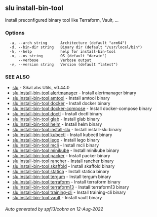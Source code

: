 ## slu install-bin-tool

Install preconfigured binary tool like Terraform, Vault, ...

### Options

```
  -a, --arch string      Architecture (default "arm64")
  -d, --bin-dir string   Binary dir (default "/usr/local/bin")
  -h, --help             help for install-bin-tool
  -o, --os string        OS (default "darwin")
      --verbose          Verbose output
  -v, --version string   Version (default "latest")
```

### SEE ALSO

* [slu](slu.md)	 - SikaLabs Utils, v0.44.0
* [slu install-bin-tool alertmanager](slu_install-bin-tool_alertmanager.md)	 - Install alertmanager binary
* [slu install-bin-tool amtool](slu_install-bin-tool_amtool.md)	 - Install amtool binary
* [slu install-bin-tool docker](slu_install-bin-tool_docker.md)	 - Install docker binary
* [slu install-bin-tool docker-compose](slu_install-bin-tool_docker-compose.md)	 - Install docker-compose binary
* [slu install-bin-tool doctl](slu_install-bin-tool_doctl.md)	 - Install doctl binary
* [slu install-bin-tool glab](slu_install-bin-tool_glab.md)	 - Install glab binary
* [slu install-bin-tool helm](slu_install-bin-tool_helm.md)	 - Install helm binary
* [slu install-bin-tool install-slu](slu_install-bin-tool_install-slu.md)	 - Install install-slu binary
* [slu install-bin-tool kubectl](slu_install-bin-tool_kubectl.md)	 - Install kubectl binary
* [slu install-bin-tool lego](slu_install-bin-tool_lego.md)	 - Install lego binary
* [slu install-bin-tool mcli](slu_install-bin-tool_mcli.md)	 - Install mcli binary
* [slu install-bin-tool minikube](slu_install-bin-tool_minikube.md)	 - Install minikube binary
* [slu install-bin-tool packer](slu_install-bin-tool_packer.md)	 - Install packer binary
* [slu install-bin-tool rancher](slu_install-bin-tool_rancher.md)	 - Install rancher binary
* [slu install-bin-tool skaffold](slu_install-bin-tool_skaffold.md)	 - Install skaffold binary
* [slu install-bin-tool statica](slu_install-bin-tool_statica.md)	 - Install statica binary
* [slu install-bin-tool tergum](slu_install-bin-tool_tergum.md)	 - Install tergum binary
* [slu install-bin-tool terraform](slu_install-bin-tool_terraform.md)	 - Install terraform binary
* [slu install-bin-tool terraform13](slu_install-bin-tool_terraform13.md)	 - Install terraform13 binary
* [slu install-bin-tool training-cli](slu_install-bin-tool_training-cli.md)	 - Install training-cli binary
* [slu install-bin-tool vault](slu_install-bin-tool_vault.md)	 - Install vault binary

###### Auto generated by spf13/cobra on 12-Aug-2022
